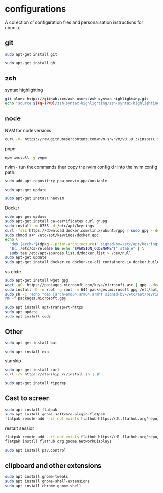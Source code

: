 # configurations

A collection of configuration files and personalisation instructions for ubuntu.

## git

```sh
sudo apt-get install git
```

```sh
sudo apt-get install gh
```

## zsh

syntax highlighting

```sh
git clone https://github.com/zsh-users/zsh-syntax-highlighting.git
echo "source ${(q-)PWD}/zsh-syntax-highlighting/zsh-syntax-highlighting.zsh" >> ${ZDOTDIR:-$HOME}/.zshrc
```

## node

NVM for node versions

```sh
curl -o- https://raw.githubusercontent.com/nvm-sh/nvm/v0.39.3/install.sh | bash
```

pnpm

```sh
npm install -g pnpm
```

nvim - run the commands then copy the nvim config dir into the nvim config path.

```sh
sudo add-apt-repository ppa:neovim-ppa/unstable

sudo apt-get update

sudo apt-get install neovim 
```

[Docker](https://docs.docker.com/engine/install/ubuntu/)

```sh
sudo apt-get update
sudo apt-get install ca-certificates curl gnupg
sudo install -m 0755 -d /etc/apt/keyrings
curl -fsSL https://download.docker.com/linux/ubuntu/gpg | sudo gpg --dearmor -o /etc/apt/keyrings/docker.gpg
sudo chmod a+r /etc/apt/keyrings/docker.gpg
echo \
  "deb [arch="$(dpkg --print-architecture)" signed-by=/etc/apt/keyrings/docker.gpg] https://download.docker.com/linux/ubuntu \
  "$(. /etc/os-release && echo "$VERSION_CODENAME")" stable" | \
  sudo tee /etc/apt/sources.list.d/docker.list > /dev/null
sudo apt-get update
sudo apt-get install docker-ce docker-ce-cli containerd.io docker-buildx-plugin docker-compose-plugin
```

vs code

```sh
sudo apt-get install wget gpg
wget -qO- https://packages.microsoft.com/keys/microsoft.asc | gpg --dearmor > packages.microsoft.gpg
sudo install -D -o root -g root -m 644 packages.microsoft.gpg /etc/apt/keyrings/packages.microsoft.gpg
sudo sh -c 'echo "deb [arch=amd64,arm64,armhf signed-by=/etc/apt/keyrings/packages.microsoft.gpg] https://packages.microsoft.com/repos/code stable main" > /etc/apt/sources.list.d/vscode.list'
rm -f packages.microsoft.gpg

sudo apt install apt-transport-https
sudo apt update
sudo apt install code
```

## Other

```sh
sudo apt-get install bat
```

```sh
sudo apt install exa
```

starship

```sh
sudo apt-get install curl
curl -sS https://starship.rs/install.sh | sh
```

```sh
sudo apt-get install ripgrep
```

## Cast to screen

```sh
sudo apt install flatpak
sudo apt install gnome-software-plugin-flatpak
flatpak remote-add --if-not-exists flathub https://dl.flathub.org/repo/flathub.flatpakrepo
```

restart session

```sh
flatpak remote-add --if-not-exists flathub https://dl.flathub.org/repo/flathub.flatpakrepo
flatpak install flathub org.gnome.NetworkDisplays

sudo apt install pavucontrol
```

## clipboard and other extensions

```sh
sudo apt install gnome-tweaks
sudo apt install gnome-shell-extensions
sudo apt install chrome-gnome-shell
```
